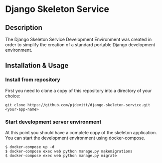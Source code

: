 # Django Skeleton Service

## Description

The Django Skeleton Service Development Environment was created in order to simplify the creation of a standard portable Django development environment. 

## Installation & Usage

### Install from repository
First you need to clone a copy of this repository into a directory of your choice:

```git clone https://github.com/pjdevitt/django-skeleton-service.git <your-app-name>```

### Start development server environment
At this point you should have a complete copy of the skeleton application.  You can start the development environment using docker-compose.

```$ cd <your-app-name>
$ docker-compose up -d
$ docker-compose exec web python manage.py makemigrations
$ docker-compose exec web python manage.py migrate
```
